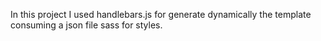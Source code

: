 In this project I used handlebars.js for generate dynamically the template consuming a json file sass for styles.

